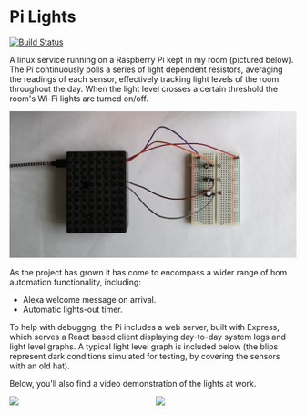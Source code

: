 # Pi Lights
[![Build Status](https://travis-ci.com/Mrchazaaa/pi-lights.svg?branch=master)](https://travis-ci.com/Mrchazaaa/pi-lights)

A linux service running on a Raspberry Pi kept in my room (pictured below). The Pi continuously polls a series of light dependent resistors, averaging the readings of each sensor, effectively tracking light levels of the room throughout the day. When the light level crosses a certain threshold the room's Wi-Fi lights are turned on/off.

![Alt text](pi.jpg?raw=true "Pi Circuitry")

As the project has grown it has come to encompass a wider range of hom automation functionality, including:
* Alexa welcome message on arrival.
* Automatic lights-out timer.

To help with debuggng, the Pi includes a web server, built with Express, which serves a React based client displaying day-to-day system logs and light level graphs. A typical light level graph is included below (the blips represent dark conditions simulated for testing, by covering the sensors with an old hat).

Below, you'll also find a video demonstration of the lights at work.

<a href='https://www.youtube.com/watch?v=ZpO6WK41Bb8&ab_channel=Mrchazaaa "Lights Demonstration"'><image src="./videoImage.png" style="width: calc(50% - 5px)"></a>
<image src="./graph.png" style="float: right; width: calc(50% - 5px)">